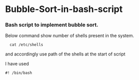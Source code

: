 # Bubble-Sort-in-bash-script

### Bash script to implement bubble sort.


Below command show number of shells present in the system.

```
  cat /etc/shells 
```
and accordingly use path of the shells at the start of script

I have used 
```
#! /bin/bash
```

